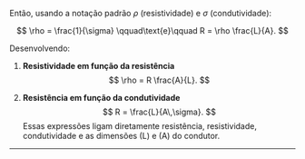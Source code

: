 Então, usando a notação padrão $\rho$ (resistividade) e $\sigma$ (condutividade):

$$
\rho = \frac{1}{\sigma}
\qquad\text{e}\qquad
R = \rho \frac{L}{A}.
$$

Desenvolvendo:

1. **Resistividade em função da resistência**  
   $$
   \rho = R \frac{A}{L}.
   $$

2. **Resistência em função da condutividade**  
   $$
   R = \frac{L}{A\,\sigma}.
   $$
Essas expressões ligam diretamente resistência, resistividade, condutividade e as dimensões \(L\) e \(A\) do condutor.

---

